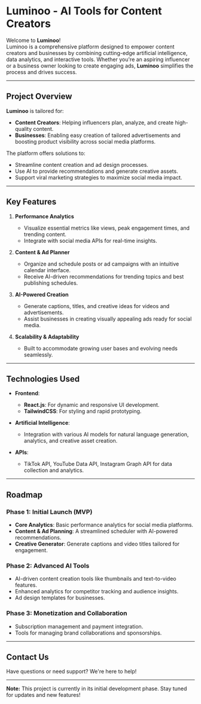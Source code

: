 # Luminoo - AI Tools for Content Creators

Welcome to **Luminoo**!  
Luminoo is a comprehensive platform designed to empower content creators and businesses by combining cutting-edge artificial intelligence, data analytics, and interactive tools. Whether you're an aspiring influencer or a business owner looking to create engaging ads, **Luminoo** simplifies the process and drives success.

---

## Project Overview

**Luminoo** is tailored for:  
- **Content Creators**: Helping influencers plan, analyze, and create high-quality content.  
- **Businesses**: Enabling easy creation of tailored advertisements and boosting product visibility across social media platforms.  

The platform offers solutions to:  
- Streamline content creation and ad design processes.  
- Use AI to provide recommendations and generate creative assets.  
- Support viral marketing strategies to maximize social media impact.

---

## Key Features

1. **Performance Analytics**  
   - Visualize essential metrics like views, peak engagement times, and trending content.  
   - Integrate with social media APIs for real-time insights.  

2. **Content & Ad Planner**  
   - Organize and schedule posts or ad campaigns with an intuitive calendar interface.  
   - Receive AI-driven recommendations for trending topics and best publishing schedules.  

3. **AI-Powered Creation**  
   - Generate captions, titles, and creative ideas for videos and advertisements.  
   - Assist businesses in creating visually appealing ads ready for social media.

4. **Scalability & Adaptability**  
   - Built to accommodate growing user bases and evolving needs seamlessly.

---

## Technologies Used

- **Frontend**:  
  - **React.js**: For dynamic and responsive UI development.  
  - **TailwindCSS**: For styling and rapid prototyping.  

- **Artificial Intelligence**:  
  - Integration with various AI models for natural language generation, analytics, and creative asset creation.  

- **APIs**:  
  - TikTok API, YouTube Data API, Instagram Graph API for data collection and analytics.  

---

## Roadmap

### Phase 1: Initial Launch (MVP)  
- **Core Analytics**: Basic performance analytics for social media platforms.  
- **Content & Ad Planning**: A streamlined scheduler with AI-powered recommendations.  
- **Creative Generator**: Generate captions and video titles tailored for engagement.

### Phase 2: Advanced AI Tools  
- AI-driven content creation tools like thumbnails and text-to-video features.  
- Enhanced analytics for competitor tracking and audience insights.  
- Ad design templates for businesses.

### Phase 3: Monetization and Collaboration  
- Subscription management and payment integration.  
- Tools for managing brand collaborations and sponsorships.

---

## Contact Us

Have questions or need support? We're here to help!  


---

**Note:** This project is currently in its initial development phase. Stay tuned for updates and new features!  
